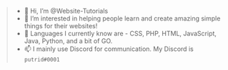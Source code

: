 > - 👋 Hi, I’m @Website-Tutorials
> - 👀 I’m interested in helping people learn and create amazing simple things for their websites!
> - 🧠 Languages I currently know are - CSS, PHP, HTML, JavaScript, Java, Python, and a bit of GO.
> - 📫 I mainly use Discord for communication. My Discord is ``putrid#0001``

<!---
Website-Tutorials/Website-Tutorials is a ✨ special ✨ repository because its `README.md` (this file) appears on your GitHub profile.
You can click the Preview link to take a look at your changes.
--->
